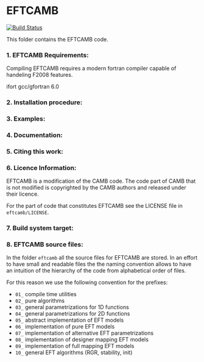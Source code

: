EFTCAMB
=======

[![Build Status](https://travis-ci.org/EFTCAMB/EFTCAMB.svg?branch=new_features)](https://travis-ci.org/EFTCAMB/EFTCAMB)

This folder contains the EFTCAMB code.

### 1. EFTCAMB Requirements:

Compiling EFTCAMB requires a modern fortran compiler capable of handeling F2008 features.

ifort
gcc/gfortran 6.0

### 2. Installation procedure:


### 3. Examples:


### 4. Documentation:


### 5. Citing this work:


### 6. Licence Information:

EFTCAMB is a modification of the CAMB code.
The code part of CAMB that is not modified is copyrighted by the CAMB authors and released under their licence.

For the part of code that constitutes EFTCAMB see the LICENSE file in ``eftcamb/LICENSE``.

### 7. Build system target:

### 8. EFTCAMB source files:

In the folder ``eftcamb`` all the source files for EFTCAMB are stored. 
In an effort to have small and readable files the the naming convention allows to have an 
intuition of the hierarchy of the code from alphabetical order of files.

For this reason we use the following convention for the prefixes:

* ``01_`` compile time utilities
* ``02_`` pure algorithms
* ``03_`` general parametrizations for 1D functions
* ``04_`` general parametrizations for 2D functions
* ``05_`` abstract implementation of EFT models
* ``06_`` implementation of pure EFT models
* ``07_`` implementation of alternative EFT parametrizations
* ``08_`` implementation of designer mapping EFT models
* ``09_`` implementation of full mapping EFT models
* ``10_`` general EFT algorithms (RGR, stability, init)